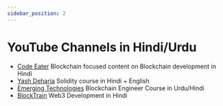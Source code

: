 ```yaml
---
sidebar_position: 2
---
```


# YouTube Channels in Hindi/Urdu

- [Code Eater](https://www.youtube.com/c/CodeEater21) Blockchain focused content on Blockchain development in Hindi
- [Yash Deharia](https://www.youtube.com/channel/UC6D_7hpQFOd7XXoM1LRCN9w) Solidity course in Hindi + English
- [Emerging Technologies](https://www.youtube.com/watch?v=t0Bb7Tl6bw4&list=PL1Xmyl4aKTRjyFTjaekHCtxZZdsNBUZKW) Blockchain Engineer Course in Urdu/Hindi
- [BlockTrain](https://www.youtube.com/c/blocktrain) Web3 Development in Hindi
